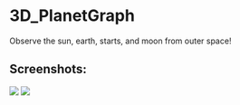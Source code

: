 # 3D_PlanetGraph
Observe the sun, earth, starts, and moon from outer space! 

<h2> Screenshots: </h2>
<img src="imgur.com/qcr7Uma">
<img src="https://ibb.co/30frpwB">
